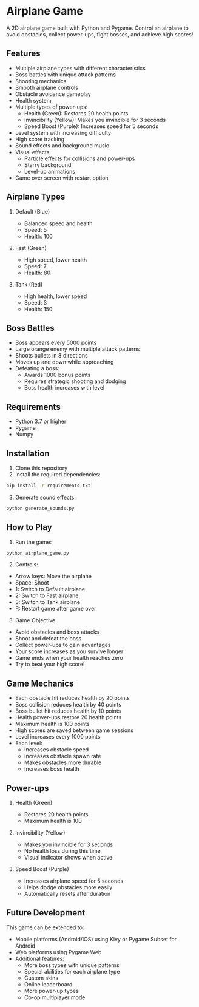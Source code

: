 # Airplane Game

A 2D airplane game built with Python and Pygame. Control an airplane to avoid obstacles, collect power-ups, fight bosses, and achieve high scores!

## Features
- Multiple airplane types with different characteristics
- Boss battles with unique attack patterns
- Shooting mechanics
- Smooth airplane controls
- Obstacle avoidance gameplay
- Health system
- Multiple types of power-ups:
  - Health (Green): Restores 20 health points
  - Invincibility (Yellow): Makes you invincible for 3 seconds
  - Speed Boost (Purple): Increases speed for 5 seconds
- Level system with increasing difficulty
- High score tracking
- Sound effects and background music
- Visual effects:
  - Particle effects for collisions and power-ups
  - Starry background
  - Level-up animations
- Game over screen with restart option

## Airplane Types
1. Default (Blue)
   - Balanced speed and health
   - Speed: 5
   - Health: 100

2. Fast (Green)
   - High speed, lower health
   - Speed: 7
   - Health: 80

3. Tank (Red)
   - High health, lower speed
   - Speed: 3
   - Health: 150

## Boss Battles
- Boss appears every 5000 points
- Large orange enemy with multiple attack patterns
- Shoots bullets in 8 directions
- Moves up and down while approaching
- Defeating a boss:
  - Awards 1000 bonus points
  - Requires strategic shooting and dodging
  - Boss health increases with level

## Requirements
- Python 3.7 or higher
- Pygame
- Numpy

## Installation
1. Clone this repository
2. Install the required dependencies:
```bash
pip install -r requirements.txt
```
3. Generate sound effects:
```bash
python generate_sounds.py
```

## How to Play
1. Run the game:
```bash
python airplane_game.py
```

2. Controls:
- Arrow keys: Move the airplane
- Space: Shoot
- 1: Switch to Default airplane
- 2: Switch to Fast airplane
- 3: Switch to Tank airplane
- R: Restart game after game over

3. Game Objective:
- Avoid obstacles and boss attacks
- Shoot and defeat the boss
- Collect power-ups to gain advantages
- Your score increases as you survive longer
- Game ends when your health reaches zero
- Try to beat your high score!

## Game Mechanics
- Each obstacle hit reduces health by 20 points
- Boss collision reduces health by 40 points
- Boss bullet hit reduces health by 10 points
- Health power-ups restore 20 health points
- Maximum health is 100 points
- High scores are saved between game sessions
- Level increases every 1000 points
- Each level:
  - Increases obstacle speed
  - Increases obstacle spawn rate
  - Makes obstacles more durable
  - Increases boss health

## Power-ups
1. Health (Green)
   - Restores 20 health points
   - Maximum health is 100

2. Invincibility (Yellow)
   - Makes you invincible for 3 seconds
   - No health loss during this time
   - Visual indicator shows when active

3. Speed Boost (Purple)
   - Increases airplane speed for 5 seconds
   - Helps dodge obstacles more easily
   - Automatically resets after duration

## Future Development
This game can be extended to:
- Mobile platforms (Android/iOS) using Kivy or Pygame Subset for Android
- Web platforms using Pygame Web
- Additional features:
  - More boss types with unique patterns
  - Special abilities for each airplane type
  - Custom skins
  - Online leaderboard
  - More power-up types
  - Co-op multiplayer mode
